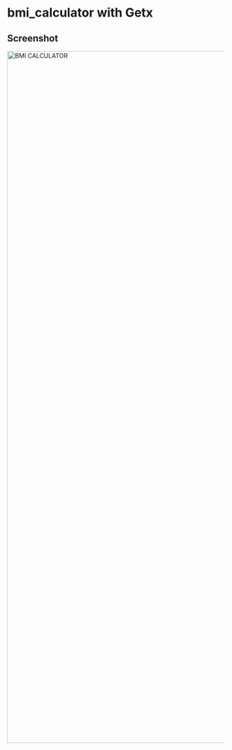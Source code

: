 # bmi_calculator with Getx


 
## Screenshot


<img width="1600" alt="BMI CALCULATOR" src="https://github.com/Spyou/bmi_calculator/assets/88382789/c37c02e4-0349-4462-b0ec-df9df0c072d1">
